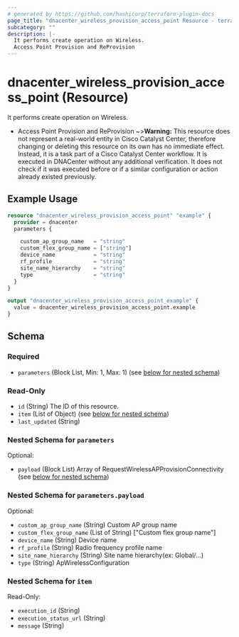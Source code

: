 ```yaml
---
# generated by https://github.com/hashicorp/terraform-plugin-docs
page_title: "dnacenter_wireless_provision_access_point Resource - terraform-provider-dnacenter"
subcategory: ""
description: |-
  It performs create operation on Wireless.
  Access Point Provision and ReProvision
---
```


# dnacenter_wireless_provision_access_point (Resource)

It performs create operation on Wireless.

- Access Point Provision and ReProvision
~>**Warning:**
This resource does not represent a real-world entity in Cisco Catalyst Center, therefore changing or deleting this resource on its own has no immediate effect.
Instead, it is a task part of a Cisco Catalyst Center workflow. It is executed in DNACenter without any additional verification. It does not check if it was executed before or if a similar configuration or action already existed previously.

## Example Usage

```terraform
resource "dnacenter_wireless_provision_access_point" "example" {
  provider = dnacenter
  parameters {

    custom_ap_group_name   = "string"
    custom_flex_group_name = ["string"]
    device_name            = "string"
    rf_profile             = "string"
    site_name_hierarchy    = "string"
    type                   = "string"
  }
}

output "dnacenter_wireless_provision_access_point_example" {
  value = dnacenter_wireless_provision_access_point.example
}
```

<!-- schema generated by tfplugindocs -->
## Schema

### Required

- `parameters` (Block List, Min: 1, Max: 1) (see [below for nested schema](#nestedblock--parameters))

### Read-Only

- `id` (String) The ID of this resource.
- `item` (List of Object) (see [below for nested schema](#nestedatt--item))
- `last_updated` (String)

<a id="nestedblock--parameters"></a>
### Nested Schema for `parameters`

Optional:

- `payload` (Block List) Array of RequestWirelessAPProvisionConnectivity (see [below for nested schema](#nestedblock--parameters--payload))

<a id="nestedblock--parameters--payload"></a>
### Nested Schema for `parameters.payload`

Optional:

- `custom_ap_group_name` (String) Custom AP group name
- `custom_flex_group_name` (List of String) ["Custom flex group name"]
- `device_name` (String) Device name
- `rf_profile` (String) Radio frequency profile name
- `site_name_hierarchy` (String) Site name hierarchy(ex: Global/...)
- `type` (String) ApWirelessConfiguration



<a id="nestedatt--item"></a>
### Nested Schema for `item`

Read-Only:

- `execution_id` (String)
- `execution_status_url` (String)
- `message` (String)
